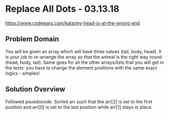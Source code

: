 # Replace All Dots - 03.13.18
https://www.codewars.com/kata/my-head-is-at-the-wrong-end

## Problem Domain
You will be given an array which will have three values (tail, body, head). It is your job to re-arrange the array so that the animal is the right way round (head, body, tail).
Same goes for all the other arrays/lists that you will get in the tests: you have to change the element positions with the same exact logics - simples!

## Solution Overview
Followed psuedocode. Sorted arr such that the arr[2] is set to the first position and arr[0] is set to the last position while arr[1] stays in place. 
